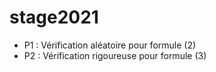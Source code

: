 # stage2021
- P1 : Vérification aléatoire pour formule (2)
- P2 : Vérification rigoureuse pour formule (3)
